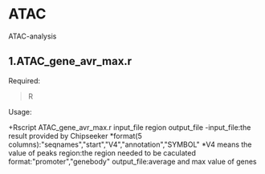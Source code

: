 # ATAC
ATAC-analysis

1.ATAC_gene_avr_max.r
---------------------
Required: 
>R 

Usage:

+Rscript ATAC_gene_avr_max.r input_file region output_file
	-input_file:the result provided by Chipseeker
		*format(5 columns):"seqnames","start","V4","annotation","SYMBOL"
		*V4 means the value of peaks
	region:the region needed to be caculated
		format:"promoter","genebody"
	output_file:average and max value of genes

